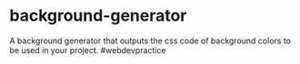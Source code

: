 # background-generator
A background generator that outputs the css code of background colors to be used in your project. #webdevpractice
